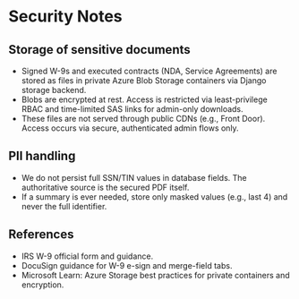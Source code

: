 Security Notes
==============

Storage of sensitive documents
------------------------------

- Signed W-9s and executed contracts (NDA, Service Agreements) are stored as files in private Azure Blob Storage containers via Django storage backend.
- Blobs are encrypted at rest. Access is restricted via least-privilege RBAC and time-limited SAS links for admin-only downloads.
- These files are not served through public CDNs (e.g., Front Door). Access occurs via secure, authenticated admin flows only.

PII handling
------------

- We do not persist full SSN/TIN values in database fields. The authoritative source is the secured PDF itself.
- If a summary is ever needed, store only masked values (e.g., last 4) and never the full identifier.

References
----------

- IRS W-9 official form and guidance.
- DocuSign guidance for W-9 e-sign and merge-field tabs.
- Microsoft Learn: Azure Storage best practices for private containers and encryption.

